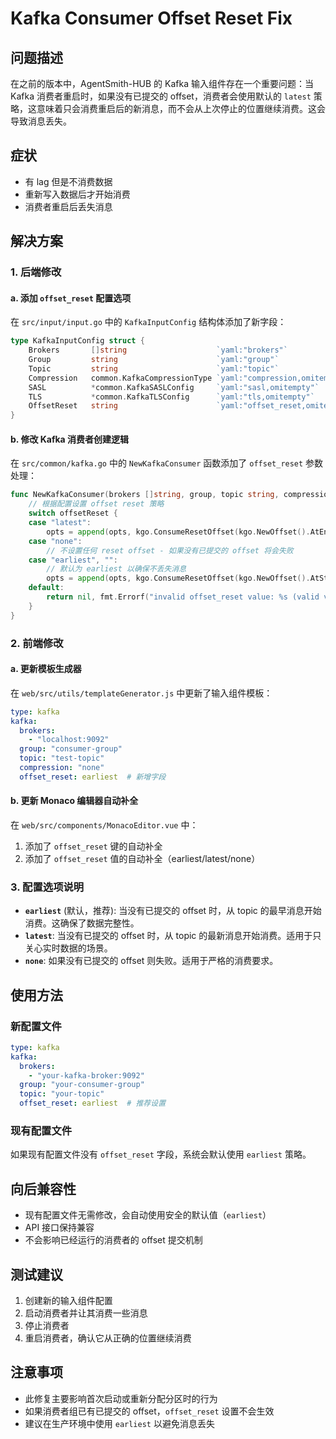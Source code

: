 # Kafka Consumer Offset Reset Fix

## 问题描述

在之前的版本中，AgentSmith-HUB 的 Kafka 输入组件存在一个重要问题：当 Kafka 消费者重启时，如果没有已提交的 offset，消费者会使用默认的 `latest` 策略，这意味着只会消费重启后的新消息，而不会从上次停止的位置继续消费。这会导致消息丢失。

## 症状

- 有 lag 但是不消费数据
- 重新写入数据后才开始消费
- 消费者重启后丢失消息

## 解决方案

### 1. 后端修改

#### a. 添加 `offset_reset` 配置选项

在 `src/input/input.go` 中的 `KafkaInputConfig` 结构体添加了新字段：

```go
type KafkaInputConfig struct {
    Brokers       []string                    `yaml:"brokers"`
    Group         string                      `yaml:"group"`
    Topic         string                      `yaml:"topic"`
    Compression   common.KafkaCompressionType `yaml:"compression,omitempty"`
    SASL          *common.KafkaSASLConfig     `yaml:"sasl,omitempty"`
    TLS           *common.KafkaTLSConfig      `yaml:"tls,omitempty"`
    OffsetReset   string                      `yaml:"offset_reset,omitempty"` // earliest, latest, or none
}
```

#### b. 修改 Kafka 消费者创建逻辑

在 `src/common/kafka.go` 中的 `NewKafkaConsumer` 函数添加了 `offset_reset` 参数处理：

```go
func NewKafkaConsumer(brokers []string, group, topic string, compression KafkaCompressionType, saslCfg *KafkaSASLConfig, tlsCfg *KafkaTLSConfig, offsetReset string, msgChan chan map[string]interface{}) (*KafkaConsumer, error) {
    // 根据配置设置 offset reset 策略
    switch offsetReset {
    case "latest":
        opts = append(opts, kgo.ConsumeResetOffset(kgo.NewOffset().AtEnd()))
    case "none":
        // 不设置任何 reset offset - 如果没有已提交的 offset 将会失败
    case "earliest", "":
        // 默认为 earliest 以确保不丢失消息
        opts = append(opts, kgo.ConsumeResetOffset(kgo.NewOffset().AtStart()))
    default:
        return nil, fmt.Errorf("invalid offset_reset value: %s (valid values: earliest, latest, none)", offsetReset)
    }
}
```

### 2. 前端修改

#### a. 更新模板生成器

在 `web/src/utils/templateGenerator.js` 中更新了输入组件模板：

```yaml
type: kafka
kafka:
  brokers:
    - "localhost:9092"
  group: "consumer-group"
  topic: "test-topic"
  compression: "none"
  offset_reset: earliest  # 新增字段
```

#### b. 更新 Monaco 编辑器自动补全

在 `web/src/components/MonacoEditor.vue` 中：

1. 添加了 `offset_reset` 键的自动补全
2. 添加了 `offset_reset` 值的自动补全（earliest/latest/none）

### 3. 配置选项说明

- **`earliest`** (默认，推荐): 当没有已提交的 offset 时，从 topic 的最早消息开始消费。这确保了数据完整性。
- **`latest`**: 当没有已提交的 offset 时，从 topic 的最新消息开始消费。适用于只关心实时数据的场景。
- **`none`**: 如果没有已提交的 offset 则失败。适用于严格的消费要求。

## 使用方法

### 新配置文件

```yaml
type: kafka
kafka:
  brokers:
    - "your-kafka-broker:9092"
  group: "your-consumer-group"
  topic: "your-topic"
  offset_reset: earliest  # 推荐设置
```

### 现有配置文件

如果现有配置文件没有 `offset_reset` 字段，系统会默认使用 `earliest` 策略。

## 向后兼容性

- 现有配置文件无需修改，会自动使用安全的默认值（`earliest`）
- API 接口保持兼容
- 不会影响已经运行的消费者的 offset 提交机制

## 测试建议

1. 创建新的输入组件配置
2. 启动消费者并让其消费一些消息
3. 停止消费者
4. 重启消费者，确认它从正确的位置继续消费

## 注意事项

- 此修复主要影响首次启动或重新分配分区时的行为
- 如果消费者组已有已提交的 offset，`offset_reset` 设置不会生效
- 建议在生产环境中使用 `earliest` 以避免消息丢失
